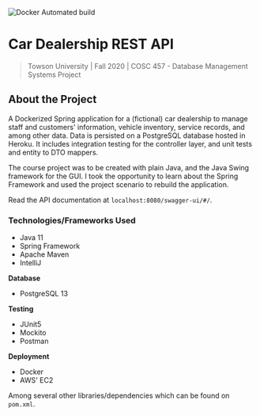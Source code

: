 ![Docker Automated build](https://img.shields.io/docker/automated/feram18/cardealership)

# Car Dealership REST API
>Towson University | Fall 2020 | COSC 457 - Database Management Systems Project

## About the Project
A Dockerized Spring application for a (fictional) car dealership to manage staff and customers' information, vehicle
inventory, service records, and among other data. Data is persisted on a PostgreSQL database hosted in Heroku.
It includes integration testing for the controller layer, and unit tests and entity to DTO mappers.

The course project was to be created with plain Java, and the Java Swing framework for the GUI. I took the opportunity 
to learn about the Spring Framework and used the project scenario to rebuild the application.

Read the API documentation at `localhost:8080/swagger-ui/#/`.

### Technologies/Frameworks Used
- Java 11
- Spring Framework
- Apache Maven
- IntelliJ
  
**Database**
- PostgreSQL 13
  
**Testing**
- JUnit5
- Mockito
- Postman

**Deployment**
- Docker
- AWS' EC2

Among several other libraries/dependencies which can be found on `pom.xml`.